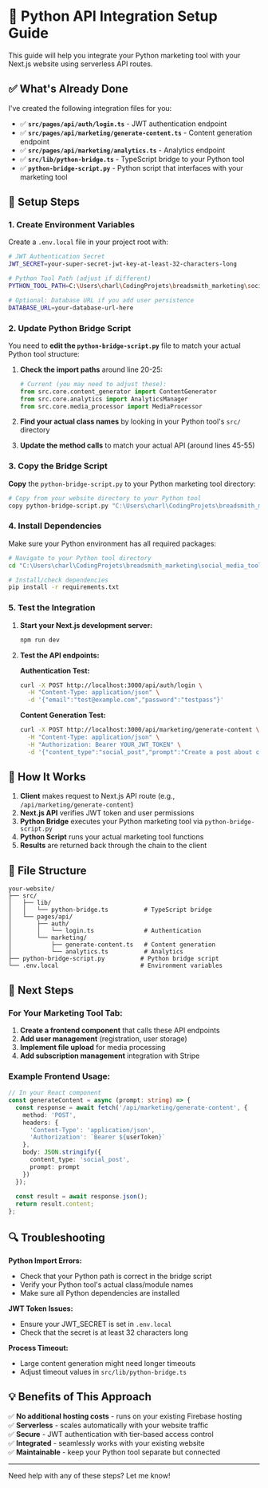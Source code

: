 # 🐍 Python API Integration Setup Guide

This guide will help you integrate your Python marketing tool with your Next.js website using serverless API routes.

## ✅ What's Already Done

I've created the following integration files for you:

- ✅ **`src/pages/api/auth/login.ts`** - JWT authentication endpoint
- ✅ **`src/pages/api/marketing/generate-content.ts`** - Content generation endpoint
- ✅ **`src/pages/api/marketing/analytics.ts`** - Analytics endpoint  
- ✅ **`src/lib/python-bridge.ts`** - TypeScript bridge to your Python tool
- ✅ **`python-bridge-script.py`** - Python script that interfaces with your marketing tool

## 🔧 Setup Steps

### 1. Create Environment Variables

Create a `.env.local` file in your project root with:

```bash
# JWT Authentication Secret
JWT_SECRET=your-super-secret-jwt-key-at-least-32-characters-long

# Python Tool Path (adjust if different)
PYTHON_TOOL_PATH=C:\Users\charl\CodingProjets\breadsmith_marketing\social_media_tool_v5_noMeta_final

# Optional: Database URL if you add user persistence
DATABASE_URL=your-database-url-here
```

### 2. Update Python Bridge Script

You need to **edit the `python-bridge-script.py`** file to match your actual Python tool structure:

1. **Check the import paths** around line 20-25:
   ```python
   # Current (you may need to adjust these):
   from src.core.content_generator import ContentGenerator
   from src.core.analytics import AnalyticsManager
   from src.core.media_processor import MediaProcessor
   ```

2. **Find your actual class names** by looking in your Python tool's `src/` directory

3. **Update the method calls** to match your actual API (around lines 45-55)

### 3. Copy the Bridge Script

**Copy** the `python-bridge-script.py` to your Python marketing tool directory:

```bash
# Copy from your website directory to your Python tool
copy python-bridge-script.py "C:\Users\charl\CodingProjets\breadsmith_marketing\social_media_tool_v5_noMeta_final\scripts\api_bridge.py"
```

### 4. Install Dependencies

Make sure your Python environment has all required packages:

```bash
# Navigate to your Python tool directory
cd "C:\Users\charl\CodingProjets\breadsmith_marketing\social_media_tool_v5_noMeta_final"

# Install/check dependencies
pip install -r requirements.txt
```

### 5. Test the Integration

1. **Start your Next.js development server:**
   ```bash
   npm run dev
   ```

2. **Test the API endpoints:**
   
   **Authentication Test:**
   ```bash
   curl -X POST http://localhost:3000/api/auth/login \
     -H "Content-Type: application/json" \
     -d '{"email":"test@example.com","password":"testpass"}'
   ```
   
   **Content Generation Test:**
   ```bash
   curl -X POST http://localhost:3000/api/marketing/generate-content \
     -H "Content-Type: application/json" \
     -H "Authorization: Bearer YOUR_JWT_TOKEN" \
     -d '{"content_type":"social_post","prompt":"Create a post about coffee"}'
   ```

## 🚀 How It Works

1. **Client** makes request to Next.js API route (e.g., `/api/marketing/generate-content`)
2. **Next.js API** verifies JWT token and user permissions
3. **Python Bridge** executes your Python marketing tool via `python-bridge-script.py`
4. **Python Script** runs your actual marketing tool functions
5. **Results** are returned back through the chain to the client

## 📁 File Structure

```
your-website/
├── src/
│   ├── lib/
│   │   └── python-bridge.ts          # TypeScript bridge
│   └── pages/api/
│       ├── auth/
│       │   └── login.ts              # Authentication
│       └── marketing/
│           ├── generate-content.ts   # Content generation
│           └── analytics.ts          # Analytics
├── python-bridge-script.py          # Python bridge script
└── .env.local                       # Environment variables
```

## 🎯 Next Steps

### For Your Marketing Tool Tab:

1. **Create a frontend component** that calls these API endpoints
2. **Add user management** (registration, user storage)
3. **Implement file upload** for media processing
4. **Add subscription management** integration with Stripe

### Example Frontend Usage:

```typescript
// In your React component
const generateContent = async (prompt: string) => {
  const response = await fetch('/api/marketing/generate-content', {
    method: 'POST',
    headers: {
      'Content-Type': 'application/json',
      'Authorization': `Bearer ${userToken}`
    },
    body: JSON.stringify({
      content_type: 'social_post',
      prompt: prompt
    })
  });
  
  const result = await response.json();
  return result.content;
};
```

## 🔍 Troubleshooting

**Python Import Errors:**
- Check that your Python path is correct in the bridge script
- Verify your Python tool's actual class/module names
- Make sure all Python dependencies are installed

**JWT Token Issues:**
- Ensure your JWT_SECRET is set in `.env.local`
- Check that the secret is at least 32 characters long

**Process Timeout:**
- Large content generation might need longer timeouts
- Adjust timeout values in `src/lib/python-bridge.ts`

## 💡 Benefits of This Approach

✅ **No additional hosting costs** - runs on your existing Firebase hosting  
✅ **Serverless** - scales automatically with your website traffic  
✅ **Secure** - JWT authentication with tier-based access control  
✅ **Integrated** - seamlessly works with your existing website  
✅ **Maintainable** - keep your Python tool separate but connected  

---

Need help with any of these steps? Let me know! 